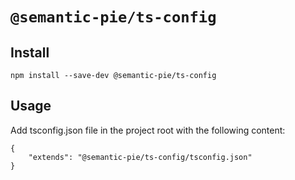 # `@semantic-pie/ts-config`

## Install

```
npm install --save-dev @semantic-pie/ts-config
```

## Usage

Add tsconfig.json file in the project root with the following content:

```
{
    "extends": "@semantic-pie/ts-config/tsconfig.json"
}
```
